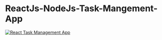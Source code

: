 # ReactJs-NodeJs-Task-Mangement-App

[![React Task Management App](https://user-images.githubusercontent.com/11765482/52165757-c9407600-272c-11e9-83c9-1d727f79dbad.jpg)](https://www.youtube.com/watch?v=KauDpmmesGA "ReactJS Task Management App")


